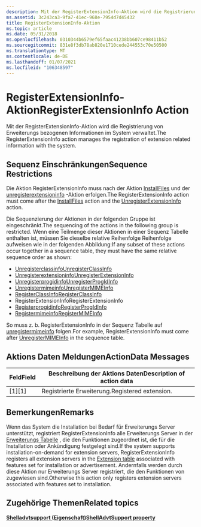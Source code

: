 ```yaml
---
description: Mit der RegisterExtensionInfo-Aktion wird die Registrierung von Erweiterungs bezogenen Informationen im System verwaltet.
ms.assetid: 3c243ca3-9fa7-41ec-968e-7954d7d45432
title: RegisterExtensionInfo-Aktion
ms.topic: article
ms.date: 05/31/2018
ms.openlocfilehash: 0310344b6579ef65faac41238bb607ce98411b52
ms.sourcegitcommit: 831e8f3db78ab820e1710cede244553c70e50500
ms.translationtype: MT
ms.contentlocale: de-DE
ms.lasthandoff: 01/07/2021
ms.locfileid: "106348597"
---
```

# <a name="registerextensioninfo-action"></a><span data-ttu-id="ea5ef-103">RegisterExtensionInfo-Aktion</span><span class="sxs-lookup"><span data-stu-id="ea5ef-103">RegisterExtensionInfo Action</span></span>

<span data-ttu-id="ea5ef-104">Mit der RegisterExtensionInfo-Aktion wird die Registrierung von Erweiterungs bezogenen Informationen im System verwaltet.</span><span class="sxs-lookup"><span data-stu-id="ea5ef-104">The RegisterExtensionInfo action manages the registration of extension related information with the system.</span></span>

## <a name="sequence-restrictions"></a><span data-ttu-id="ea5ef-105">Sequenz Einschränkungen</span><span class="sxs-lookup"><span data-stu-id="ea5ef-105">Sequence Restrictions</span></span>

<span data-ttu-id="ea5ef-106">Die Aktion RegisterExtensionInfo muss nach der Aktion [InstallFiles](installfiles-action.md) und der [unregisterextensioninfo](unregisterextensioninfo-action.md) -Aktion erfolgen.</span><span class="sxs-lookup"><span data-stu-id="ea5ef-106">The RegisterExtensionInfo action must come after the [InstallFiles](installfiles-action.md) action and the [UnregisterExtensionInfo](unregisterextensioninfo-action.md) action.</span></span>

<span data-ttu-id="ea5ef-107">Die Sequenzierung der Aktionen in der folgenden Gruppe ist eingeschränkt.</span><span class="sxs-lookup"><span data-stu-id="ea5ef-107">The sequencing of the actions in the following group is restricted.</span></span> <span data-ttu-id="ea5ef-108">Wenn eine Teilmenge dieser Aktionen in einer Sequenz Tabelle enthalten ist, müssen Sie dieselbe relative Reihenfolge Reihenfolge aufweisen wie in der folgenden Abbildung:</span><span class="sxs-lookup"><span data-stu-id="ea5ef-108">If any subset of these actions occur together in a sequence table, they must have the same relative sequence order as shown:</span></span>

-   [<span data-ttu-id="ea5ef-109">Unregisterclassinfo</span><span class="sxs-lookup"><span data-stu-id="ea5ef-109">UnregisterClassInfo</span></span>](unregisterclassinfo-action.md)
-   [<span data-ttu-id="ea5ef-110">Unregisterextensioninfo</span><span class="sxs-lookup"><span data-stu-id="ea5ef-110">UnregisterExtensionInfo</span></span>](unregisterextensioninfo-action.md)
-   [<span data-ttu-id="ea5ef-111">Unregisterprogidinfo</span><span class="sxs-lookup"><span data-stu-id="ea5ef-111">UnregisterProgIdInfo</span></span>](unregisterprogidinfo-action.md)
-   [<span data-ttu-id="ea5ef-112">Unregistermimeinfo</span><span class="sxs-lookup"><span data-stu-id="ea5ef-112">UnregisterMIMEInfo</span></span>](unregistermimeinfo-action.md)
-   [<span data-ttu-id="ea5ef-113">RegisterClassInfo</span><span class="sxs-lookup"><span data-stu-id="ea5ef-113">RegisterClassInfo</span></span>](registerclassinfo-action.md)
-   <span data-ttu-id="ea5ef-114">RegisterExtensionInfo</span><span class="sxs-lookup"><span data-stu-id="ea5ef-114">RegisterExtensionInfo</span></span>
-   [<span data-ttu-id="ea5ef-115">Registerprogidinfo</span><span class="sxs-lookup"><span data-stu-id="ea5ef-115">RegisterProgIdInfo</span></span>](registerprogidinfo-action.md)
-   [<span data-ttu-id="ea5ef-116">Registermimeinfo</span><span class="sxs-lookup"><span data-stu-id="ea5ef-116">RegisterMIMEInfo</span></span>](registermimeinfo-action.md)

<span data-ttu-id="ea5ef-117">So muss z. b. RegisterExtensionInfo in der Sequenz Tabelle auf [unregistermimeinfo](unregistermimeinfo-action.md) folgen.</span><span class="sxs-lookup"><span data-stu-id="ea5ef-117">For example, RegisterExtensionInfo must come after [UnregisterMIMEInfo](unregistermimeinfo-action.md) in the sequence table.</span></span>

## <a name="actiondata-messages"></a><span data-ttu-id="ea5ef-118">Aktions Daten Meldungen</span><span class="sxs-lookup"><span data-stu-id="ea5ef-118">ActionData Messages</span></span>



| <span data-ttu-id="ea5ef-119">Feld</span><span class="sxs-lookup"><span data-stu-id="ea5ef-119">Field</span></span> | <span data-ttu-id="ea5ef-120">Beschreibung der Aktions Daten</span><span class="sxs-lookup"><span data-stu-id="ea5ef-120">Description of action data</span></span> |
|-------|----------------------------|
| <span data-ttu-id="ea5ef-121">\[1\]</span><span class="sxs-lookup"><span data-stu-id="ea5ef-121">\[1\]</span></span> | <span data-ttu-id="ea5ef-122">Registrierte Erweiterung.</span><span class="sxs-lookup"><span data-stu-id="ea5ef-122">Registered extension.</span></span>      |



 

## <a name="remarks"></a><span data-ttu-id="ea5ef-123">Bemerkungen</span><span class="sxs-lookup"><span data-stu-id="ea5ef-123">Remarks</span></span>

<span data-ttu-id="ea5ef-124">Wenn das System die Installation bei Bedarf für Erweiterungs Server unterstützt, registriert RegisterExtensionInfo alle Erweiterungs Server in der [Erweiterungs Tabelle](extension-table.md) , die den Funktionen zugeordnet ist, die für die Installation oder Ankündigung festgelegt sind.</span><span class="sxs-lookup"><span data-stu-id="ea5ef-124">If the system supports installation-on-demand for extension servers, RegisterExtensionInfo registers all extension servers in the [Extension table](extension-table.md) associated with features set for installation or advertisement.</span></span> <span data-ttu-id="ea5ef-125">Andernfalls werden durch diese Aktion nur Erweiterungs Server registriert, die den Funktionen von zugewiesen sind.</span><span class="sxs-lookup"><span data-stu-id="ea5ef-125">Otherwise this action only registers extension servers associated with features set to installation.</span></span>

## <a name="related-topics"></a><span data-ttu-id="ea5ef-126">Zugehörige Themen</span><span class="sxs-lookup"><span data-stu-id="ea5ef-126">Related topics</span></span>

<dl> <dt>

[<span data-ttu-id="ea5ef-127">**Shelladvtsupport (Eigenschaft)**</span><span class="sxs-lookup"><span data-stu-id="ea5ef-127">**ShellAdvtSupport property**</span></span>](shelladvtsupport.md)
</dt> </dl>

 

 




